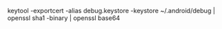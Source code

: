 keytool -exportcert -alias debug.keystore -keystore ~/.android/debug | openssl sha1 -binary | openssl base64

